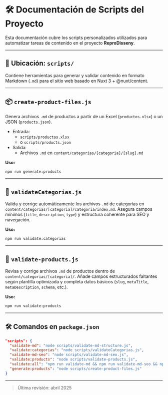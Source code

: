 # 🛠 Documentación de Scripts del Proyecto

Esta documentación cubre los scripts personalizados utilizados para automatizar tareas de contenido en el proyecto **ReproDisseny**.

---

## 📁 Ubicación: `scripts/`

Contiene herramientas para generar y validar contenido en formato Markdown (`.md`) para el sitio web basado en Nuxt 3 + @nuxt/content.

---

## 📦 `create-product-files.js`

Genera archivos `.md` de productos a partir de un Excel (`productos.xlsx`) o un JSON (`products.json`).

- Entrada:
  - `scripts/productos.xlsx`
  - o `scripts/products.json`
- Salida:
  - Archivos `.md` en `content/categorias/[categoria]/[slug].md`

**Uso:**
```bash
npm run generate:products
```

---

## 🧼 `validateCategorias.js`

Valida y corrige automáticamente los archivos `.md` de categorías en `content/categorias/[categoria]/categoria/index.md`. Asegura campos mínimos (`title`, `description`, `type`) y estructura coherente para SEO y navegación.

**Uso:**
```bash
npm run validate:categorias
```

---

## 🧪 `validate-products.js`

Revisa y corrige archivos `.md` de productos dentro de `content/categorias/[categoria]/`. Añade campos estructurados faltantes según plantilla optimizada y completa datos básicos (`slug`, `metaTitle`, `metaDescription`, `schema`, etc.).

**Uso:**
```bash
npm run validate:products
```

---

## 🛠 Comandos en `package.json`

```json
"scripts": {
  "validate-md": "node scripts/validate-md-structure.js",
  "validate:categorias": "node scripts/validateCategorias.js",
  "validate-md-seo": "node scripts/validate-md-seo.js",
  "validate:products": "node scripts/validate-products.js",
  "validate:all": "npm run validate-md && npm run validate-md-seo && npm run validate:categorias && npm run validate:products",
  "generate:products": "node scripts/create-product-files.js"
}
```

---

> Última revisión: abril 2025

